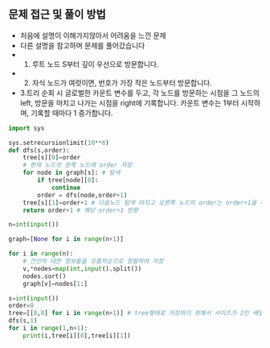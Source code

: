 ## 문제 접근 및 풀이 방법
- 처음에 설명이 이해가지않아서 어려움을 느낀 문제
- 다른 설명을 참고하며 문제를 풀어갔습니다
- 1. 루트 노드 S부터 깊이 우선으로 방문합니다.
- 2. 자식 노드가 여럿이면, 번호가 가장 작은 노드부터 방문합니다.
- 3.트리 순회 시 글로벌한 카운트 변수를 두고, 각 노드를 방문하는 시점을 그 노드의 left, 방문을 마치고 나가는 시점을 right에 기록합니다. 카운트 변수는 1부터 시작하며, 기록할 때마다 1 증가합니다.


```python
import sys

sys.setrecursionlimit(10**6)
def dfs(s,order):
    tree[s][0]=order
    # 현재 노드의 왼쪽 노드에 order 저장
    for node in graph[s]: # 탐색
        if tree[node][0]:
            continue
        order = dfs(node,order+1)
    tree[s][1]=order+1 # 다음노드 탐색 마치고 오른쪽 노드의 order는 order+1을 해준다
    return order+1 # 해당 order+1 반환

n=int(input())

graph=[None for i in range(n+1)]

for i in range(n):
    # 간선의 대한 정보들을 오름차순으로 정렬하여 저장
    v,*nodes=map(int,input().split())
    nodes.sort()
    graph[v]=nodes[1:]

s=int(input())
order=0
tree=[[0,0] for i in range(n+1)] # tree형태로 저장하기 위해서 사이즈가 2인 배열
dfs(s,1)
for i in range(1,n+1):
    print(i,tree[i][0],tree[i][1])
```
